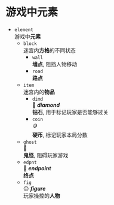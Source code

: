 # 游戏中元素

- `element`  
  游戏中**元素**
  - `block`  
    迷宫内**方格**的不同状态
    - `wall`  
      **墙点**, 阻挡人物移动
    - `road`  
      **路点**
  - `item`  
    迷宫内的**物品**
    - `dimd`  
      💎 _**diamond**_  
      **钻石**, 用于标记玩家是否能够过关
    - `coin`  
      🪙  
      **硬币**, 标记玩家本局分数
  - `ghost`  
    👻  
    **鬼怪**, 阻碍玩家游戏
  - `edpnt`  
    🚩 _**endpoint**_  
    **终点**
  - `fig`  
    😕 _**figure**_  
    玩家操控的**人物**